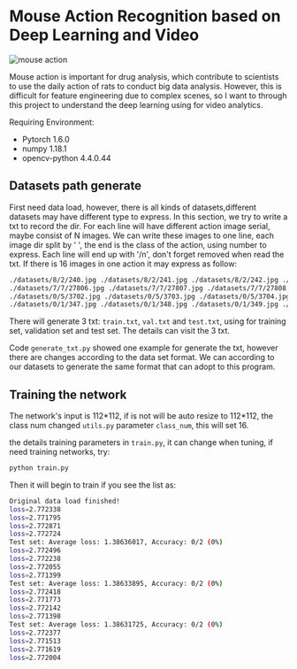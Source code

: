 # Mouse Action Recognition based on Deep Learning and Video

![mouse action](.\img\mouse_action.gif)



Mouse action is important for drug analysis, which contribute to scientists to use the daily action of rats to conduct big data analysis. However, this is difficult for feature engineering due to complex scenes, so I want to through this project to understand the deep learning using for video analytics.

Requiring Environment:

- Pytorch 1.6.0
- numpy 1.18.1
- opencv-python 4.4.0.44

## Datasets path generate

First need data load, however, there is all kinds of datasets,different datasets may have different type to express. In this section, we try to write a txt to record the dir. For each line will have different action image serial, maybe consist of N images. We can write these images to one line, each image dir split by ' ', the end is the class of the action, using number to express. Each line will end up with '/n', don't forget removed when read the txt. If there is 16 images in one action it may express as follow:

```bash
./datasets/8/2/240.jpg ./datasets/8/2/241.jpg ./datasets/8/2/242.jpg ./datasets/8/2/243.jpg ./datasets/8/2/244.jpg ./datasets/8/2/245.jpg ./datasets/8/2/246.jpg ./datasets/8/2/247.jpg ./datasets/8/2/248.jpg ./datasets/8/2/249.jpg ./datasets/8/2/250.jpg ./datasets/8/2/251.jpg ./datasets/8/2/252.jpg ./datasets/8/2/253.jpg ./datasets/8/2/254.jpg ./datasets/8/2/255.jpg 8
./datasets/7/7/27806.jpg ./datasets/7/7/27807.jpg ./datasets/7/7/27808.jpg ./datasets/7/7/27809.jpg ./datasets/7/7/27810.jpg ./datasets/7/7/27811.jpg ./datasets/7/7/27812.jpg ./datasets/7/7/27813.jpg ./datasets/7/7/27814.jpg ./datasets/7/7/27815.jpg ./datasets/7/7/27816.jpg ./datasets/7/7/27817.jpg ./datasets/7/7/27818.jpg ./datasets/7/7/27819.jpg ./datasets/7/7/27820.jpg ./datasets/7/7/27821.jpg 7
./datasets/0/5/3702.jpg ./datasets/0/5/3703.jpg ./datasets/0/5/3704.jpg ./datasets/0/5/3705.jpg ./datasets/0/5/3706.jpg ./datasets/0/5/3707.jpg ./datasets/0/5/3708.jpg ./datasets/0/5/3709.jpg ./datasets/0/5/3710.jpg ./datasets/0/5/3711.jpg ./datasets/0/5/3712.jpg ./datasets/0/5/3713.jpg ./datasets/0/5/3714.jpg ./datasets/0/5/3715.jpg ./datasets/0/5/3716.jpg ./datasets/0/5/3717.jpg 0
./datasets/0/1/347.jpg ./datasets/0/1/348.jpg ./datasets/0/1/349.jpg ./datasets/0/1/350.jpg ./datasets/0/1/351.jpg ./datasets/0/1/352.jpg ./datasets/0/1/353.jpg ./datasets/0/1/354.jpg ./datasets/0/1/355.jpg ./datasets/0/1/356.jpg ./datasets/0/1/357.jpg ./datasets/0/1/358.jpg ./datasets/0/1/359.jpg ./datasets/0/1/360.jpg ./datasets/0/1/361.jpg ./datasets/0/1/362.jpg 0
```

There will generate 3 txt: `train.txt`, `val.txt` and `test.txt`, using for training set, validation set and test set. The details can visit the 3 txt.

Code `generate_txt.py` showed one example for generate the txt, however there are changes according to the data set format. We can according to our datasets to generate the same format that can adopt to this program.

## Training the network

The network's input is 112\*112, if is not will be auto resize to 112\*112, the class num changed `utils.py` parameter `class_num`, this will set 16.

the details training parameters in `train.py`, it can change when tuning, if need training networks, try:

```bash
python train.py
```

Then it will begin to train if you see the list as:

```bash
Original data load finished!
loss=2.772338
loss=2.771795
loss=2.772871
loss=2.772724
Test set: Average loss: 1.38636017, Accuracy: 0/2 (0%)
loss=2.772496
loss=2.772238
loss=2.772055
loss=2.771399
Test set: Average loss: 1.38633895, Accuracy: 0/2 (0%)
loss=2.772418
loss=2.771773
loss=2.772142
loss=2.771398
Test set: Average loss: 1.38631725, Accuracy: 0/2 (0%)
loss=2.772377
loss=2.771513
loss=2.771619
loss=2.772004
```

